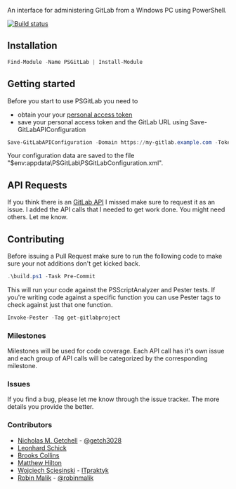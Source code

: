 An interface for administering GitLab from a Windows PC using PowerShell.

[![Build status](https://ci.appveyor.com/api/projects/status/t7wyv5xim2olu0r7/branch/master?svg=true)](https://ci.appveyor.com/project/ngetchell/psgitlab/branch/master)

## Installation
```PowerShell
Find-Module -Name PSGitLab | Install-Module
```

## Getting started
Before you start to use PSGitLab you need to
- obtain your your [personal access token](https://docs.gitlab.com/ee/user/profile/personal_access_tokens.html)
- save your personal access token and the GitLab URL using Save-GitLabAPIConfiguration

```PowerShell
Save-GitLabAPIConfiguration -Domain https://my-gitlab.example.com -Token "mPnTssWyBCMjxxxxxxxJQ"
```

Your configuration data are saved to the file "$env:appdata\PSGitLab\PSGitLabConfiguration.xml".

## API Requests
If you think there is an [GitLab API](https://docs.gitlab.com/ce/api/README.html) I missed make sure to request it as an issue.
I added the API calls that I needed to get work done.
You might need others.
Let me know.

## Contributing
Before issuing a Pull Request make sure to run the following code to make sure your not additions don't get kicked back.

``` PowerShell
.\build.ps1 -Task Pre-Commit
```

This will run your code against the PSScriptAnalyzer and Pester tests.
If you're writing code against a specific function you can use Pester tags to check against just that one function.

``` PowerShell
Invoke-Pester -Tag get-gitlabproject
```

### Milestones
Milestones will be used for code coverage. Each API call has it's own issue and each group of API calls will be categorized by the corresponding milestone.

### Issues
If you find a bug, please let me know through the issue tracker. The more details you provide the better.

### Contributors
- [Nicholas M. Getchell](https://github.com/ngetchell) - [@getch3028](https://twitter.com/getch3028)
- [Leonhard Schick](https://github.com/lw-schick)
- [Brooks Collins](https://github.com/TerrapinStation)
- [Matthew Hilton](https://github.com/matt2005)
- [Wojciech Sciesinski](https://github.com/it-praktyk) - [ITpraktyk](https://twitter.com/ITpraktyk)
- [Robin Malik](https://github.com/robinmalik) - [@robinmalik](https://twitter.com/robinmalik)

